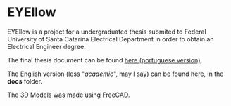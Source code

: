 # EYEllow

EYEllow is a project for a undergraduated thesis submited to Federal University of Santa Catarina Electrical Department
in order to obtain an Electrical Engineer degree.

The final thesis document can be found [here (portuguese version)](https://repositorio.ufsc.br/handle/123456789/202802).

The English version (less "*academic*", may I say) can be found here, in the **docs** folder.

The 3D Models was made using [FreeCAD](https://www.freecadweb.org/).